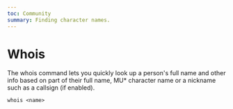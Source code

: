 ```yaml
---
toc: Community
summary: Finding character names.
---
```

# Whois

The whois command lets you quickly look up a person's full name and other info based on part of their full name, MU* character name or a nickname such as a callsign (if enabled).

`whois <name>`